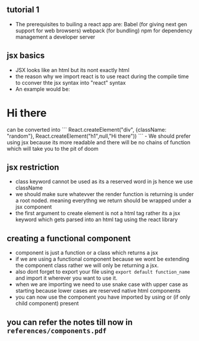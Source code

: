 ## tutorial 1
- The prerequisites to builing a react app are:
 Babel (for giving next gen support for web browsers)
 webpack (for bundling)
 npm for dependency management 
 a developer server 

 ## jsx basics
 - JSX looks like an html but its nont exactly html
 - the reason why we import react is to use react during the compile time to cconver thte jsx syntax into "react" syntax 
 - An example would be:
 <div className="random">
 <h1> Hi there </h1> 
 <div>
 can be converted into  
 ```
 React.createElement("div", {className: "random"}, React.createElement("h1",null,"Hi there"))
```
- We should prefer using jsx because its more readable and there will be no chains of function which will take you to the pit of doom

## jsx restriction 
- class keyword cannot be used as its a reserved word in js hence we use className
- we should make sure whatevver the render function is returning is under a root noded. meaning everythng we return should be wrapped under a jsx component 
- the first argument to create element is not a html tag rather its a jsx keyword which gets parsed into an html tag using the react library 

## creating a functional component 
- component is just a function or a class which returns a jsx 
- if we are using a functional component because we wont be extending the component class rather we will only be returning a jsx.
- also dont forget to export your file using `export default function_name` and import it wherever you want to use it.
- when we are importing we need to use snake case with upper case as starting because lower cases are reserved native html components 
- you can now use the component you have imported by using <Component> </Component> or  <Component /> (if only child component) present

## you can refer the notes till now in `references/components.pdf`

## 
